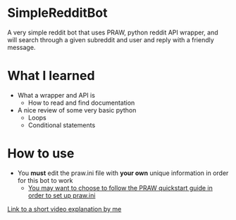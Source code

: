 # SimpleRedditBot
A very simple reddit bot that uses PRAW, python reddit API wrapper, and will search through a given subreddit and user and reply with a friendly message.
# What I learned
* What a wrapper and API is
  * How to read and find documentation
* A nice review of some very basic python
  * Loops
  * Conditional statements
# How to use
* You **must** edit the praw.ini file with **your own** unique information in order for this bot to work
  * [You may want to choose to follow the PRAW quickstart guide in order to set up praw.ini](https://praw.readthedocs.io/en/latest/getting_started/quick_start.html#common-tasks)
 
 
[Link to a short video explanation by me](https://www.youtube.com/channel/UCMrDtq9Mn467BDrrgwPwjpw/)
